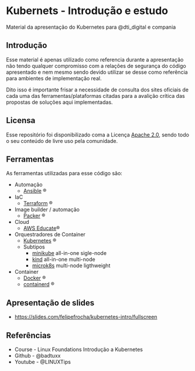 # Kubernets - Introdução e estudo
Material da apresentação do Kubernetes para @dti_digital e compania

## Introdução 
Esse material é apenas utilizado como referencia durante a apresentação não tendo qualquer compromisso com a relações de segurança do código apresentado e nem mesmo sendo devido utilizar se desse como referência para ambientes de implementação real. 

Dito isso é importante frisar a necessidade de consulta dos sites oficiais de cada uma das ferramentas/plataformas citadas para a avalição crítica das propostas de soluções aqui implementadas.

## Licensa
Esse repositório foi disponibilizado coma a Licença [Apache 2.0](./LICENSE), sendo todo o seu conteúdo de livre uso pela comunidade.

## Ferramentas
As ferramentas utilizadas para esse código são:
* Automação 
  * [Ansible](www.ansible.com) &reg;
* IaC
  * [Terraform](www.terraform.io) &reg;
* Image builder / automação
  * [Packer](www.packer.io) &reg;
* Cloud
  * [AWS Educate](https://aws.amazon.com/pt/education/awseducate/)&reg;
* Orquestradores de Container
  * [Kubernetes](www.kubernetes.io) &reg;
  * Subtipos 
    * [minikube](https://minikube.sigs.k8s.io/docs/) all-in-one sigle-node
    * [kind](https://kind.sigs.k8s.io/)     all-in-one multi-node
    * [microk8s](www.microk8s.io) multi-node ligthweight
* Container
  * [Docker](www.docker.com) &reg;
  * [containerd](www.containerd.io) &reg;

## Apresentação de slides 

* https://slides.com/felipefrocha/kubernetes-intro/fullscreen

## Referências 
* Course    - Linux Foundations  Introdução a Kubernetes
* Github    - @badtuxx 
* Youtube   - @LINUXTips
